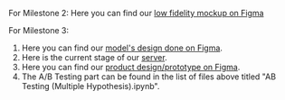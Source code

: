 
For Milestone 2: Here you can find our [low fidelity mockup on Figma](https://www.figma.com/file/3i32kaCPGlayWl35ObDuo3/Lo-fi-Mock-up-for-Marketing-Analytics-App?node-id=0%3A1&t=WkQkH1iixi7ewcfF-0)


For Milestone 3: 
1) Here you can find our [model's design done on Figma](https://www.figma.com/file/3i32kaCPGlayWl35ObDuo3/Lo-fi-Mock-up-for-Marketing-Analytics-App?node-id=48%3A115&t=WkQkH1iixi7ewcfF-0).
2) Here is the current stage of our [server](https://targetify-app.herokuapp.com).
3) Here you can find our [product design/prototype on Figma](https://www.figma.com/file/3i32kaCPGlayWl35ObDuo3/Lo-fi-Mock-up-for-Marketing-Analytics-App?node-id=56%3A115&t=nWjkBQmdrVDkeV6P-0).
4) The A/B Testing part can be found in the list of files above titled "AB Testing (Multiple Hypothesis).ipynb".
